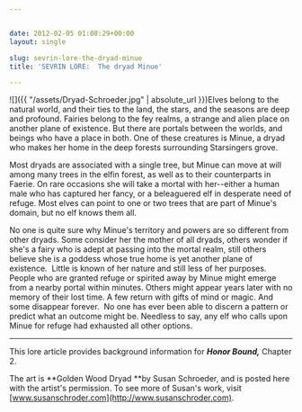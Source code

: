 ```yaml
---


date: 2012-02-05 01:08:29+00:00
layout: single

slug: sevrin-lore-the-dryad-minue
title: 'SEVRIN LORE:  The dryad Minue'

---
```


![]({{ "/assets/Dryad-Schroeder.jpg" | absolute_url }})Elves belong to the natural world, and their ties to the land, the stars, and the seasons are deep and profound. Fairies belong to the fey realms, a strange and alien place on another plane of existence. But there are portals between the worlds, and beings who have a place in both. One of these creatures is Minue, a dryad who makes her home in the deep forests surrounding Starsingers grove.

Most dryads are associated with a single tree, but Minue can move at will among many trees in the elfin forest, as well as to their counterparts in Faerie. On rare occasions she will take a mortal with her--either a human male who has captured her fancy, or a beleaguered elf in desperate need of refuge. Most elves can point to one or two trees that are part of Minue's domain, but no elf knows them all.

No one is quite sure why Minue's territory and powers are so different from other dryads. Some consider her the mother of all dryads, others wonder if she's a fairy who is adept at passing into the mortal realm, still others believe she is a goddess whose true home is yet another plane of existence.  Little is known of her nature and still less of her purposes. People who are granted refuge or spirited away by Minue might emerge from a nearby portal within minutes. Others might appear years later with no memory of their lost time. A few return with gifts of mind or magic. And some disappear forever.  No one has ever been able to discern a pattern or predict what an outcome might be. Needless to say, any elf who calls upon Minue for refuge had exhausted all other options.

**************

This lore article provides background information for _**Honor Bound,**_ Chapter 2.

The art is **Golden Wood Dryad **by Susan Schroeder, and is posted here with the artist's permission. To see more of Susan's work, visit [www.susanschroder.com](http://www.susanschroder.com).
